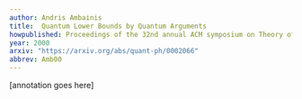 ```yaml
---
author: Andris Ambainis
title:  Quantum Lower Bounds by Quantum Arguments
howpublished: Proceedings of the 32nd annual ACM symposium on Theory of computing
year: 2000
arxiv: "https://arxiv.org/abs/quant-ph/0002066"
abbrev: Amb00
---
```


[annotation goes here]

